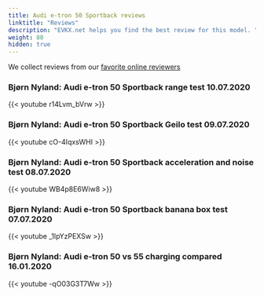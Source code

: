 ```yaml
---
title: Audi e-tron 50 Sportback reviews
linktitle: "Reviews"
description: "EVKX.net helps you find the best review for this model. "
weight: 80
hidden: true
---
```

We collect reviews from our [favorite online reviewers](/guides/evreviewers/)

### Bjørn Nyland: Audi e-tron 50 Sportback range test 10.07.2020

{{< youtube r14Lvm_bVrw >}}

### Bjørn Nyland: Audi e-tron 50 Sportback Geilo test 09.07.2020

{{< youtube cO-4IqxsWHI >}}

### Bjørn Nyland: Audi e-tron 50 Sportback acceleration and noise test 08.07.2020

{{< youtube WB4p8E6Wiw8 >}}

### Bjørn Nyland: Audi e-tron 50 Sportback banana box test 07.07.2020

{{< youtube _1lpYzPEXSw >}}

### Bjørn Nyland: Audi e-tron 50 vs 55 charging compared 16.01.2020

{{< youtube -qO03G3T7Ww >}}

